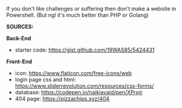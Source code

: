 If you don't like challenges or suffering then don't make a website in Powershell. (But ngl it's much better than PHP or Golang)

**SOURCES:**

**Back-End**
 - starter code: https://gist.github.com/19WAS85/5424431
 
**Front-End**
 - icon: https://www.flaticon.com/free-icons/web
 - login page css and html: https://www.sliderrevolution.com/resources/css-forms/
 - database: https://codepen.io/naikjavaid/pen/XPrpjr
 - 404 page: https://pizzachips.xyz/404
